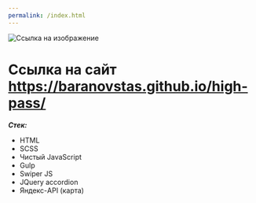 ```yaml
---
permalink: /index.html
---
```


![Ссылка на изображение](https://raw.githubusercontent.com/baranovstas/high-pass/fde083f7f4f2b53776099436143de702439350f7/src/img/svg/logo_black.svg)

# Ссылка на сайт https://baranovstas.github.io/high-pass/

**_Стек:_**

- HTML
- SCSS
- Чистый JavaScript
- Gulp
- Swiper JS
- JQuery accordion
- Яндекс-API (карта)
